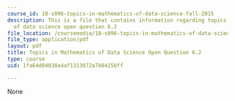 ```yaml
---
course_id: 18-s096-topics-in-mathematics-of-data-science-fall-2015
description: This is a file that contains information regarding topics in mathematics
  of data science open question 6.2
file_location: /coursemedia/18-s096-topics-in-mathematics-of-data-science-fall-2015/1fa64d04038a4af1313072a7b84156ff_MIT18_S096F15_Open6.2.pdf
file_type: application/pdf
layout: pdf
title: Topics in Mathematics of Data Science Open Question 6.2
type: course
uid: 1fa64d04038a4af1313072a7b84156ff

---
```

None